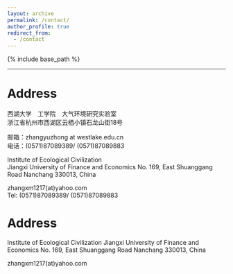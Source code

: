 ```yaml
---
layout: archive
permalink: /contact/
author_profile: true
redirect_from:
  - /contact
---
```


{% include base_path %}

---
# Address
西湖大学　工学院　大气环境研究实验室  
浙江省杭州市西湖区云栖小镇石龙山街18号
     
邮箱：zhangyuzhong at westlake.edu.cn  
电话：(0571)87089389/ (0571)87089883  

Institute of Ecological Civilization  
Jiangxi University of Finance and Economics
No. 169, East Shuanggang Road
Nanchang 330013, China
   
zhangxm1217(at)yahoo.com   
Tel: (0571)87089389/ (0571)87089883  

# Address
Institute of Ecological Civilization
Jiangxi University of Finance and Economics
No. 169, East Shuanggang Road
Nanchang 330013, China
     
zhangxm1217(at)yahoo.com  
